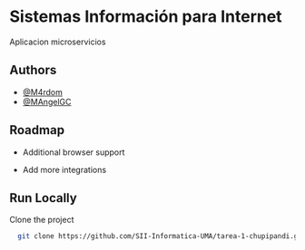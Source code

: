 
# Sistemas Información para Internet

Aplicacion microservicios


## Authors

- [@M4rdom](https://www.github.com/M4rdom)
- [@MAngelGC](https://www.github.com/MAngelGC)
## Roadmap

- Additional browser support

- Add more integrations


## Run Locally

Clone the project

```bash
  git clone https://github.com/SII-Informatica-UMA/tarea-1-chupipandi.git
```

